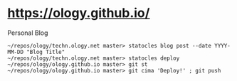 # https://ology.github.io/
Personal Blog

    ~/repos/ology/techn.ology.net master> statocles blog post --date YYYY-MM-DD "Blog Title"
    ~/repos/ology/techn.ology.net master> statocles deploy
    ~/repos/ology/ology.github.io master> git st
    ~/repos/ology/ology.github.io master> git cima 'Deploy!' ; git push
